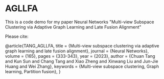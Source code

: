 # AGLLFA
This is a code demo for my paper Neural Networks "Multi-view Subspace Clustering via Adaptive Graph Learning and Late Fusion Alignment"


Please cite: 

@article{TANG_AGLLFA,
title = {Multi-view subspace clustering via adaptive graph learning and late fusion alignment},
journal = {Neural Networks},
volume = {165},
pages = {333-343},
year = {2023},
author = {Chuan Tang and Kun Sun and Chang Tang and Xiao Zheng and Xinwang Liu and Jun-Jie Huang and Wei Zhang},
keywords = {Multi-view subspace clustering, Graph learning, Partition fusion},
}
